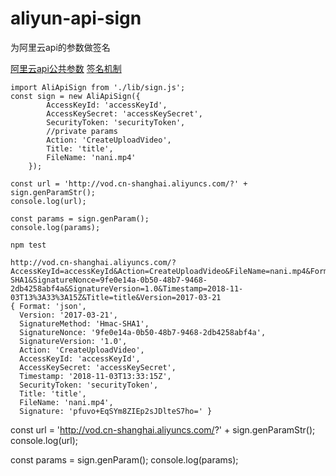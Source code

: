 # aliyun-api-sign
为阿里云api的参数做签名

[阿里云api公共参数](https://help.aliyun.com/document_detail/44432.html?spm=a2c4g.11186623.2.23.519e794eayGWYj)
[签名机制](https://help.aliyun.com/document_detail/44434.html?spm=a2c4g.11186623.2.13.20974bd3lM27eI)

```
import AliApiSign from './lib/sign.js';
const sign = new AliApiSign({
        AccessKeyId: 'accessKeyId',
        AccessKeySecret: 'accessKeySecret',
        SecurityToken: 'securityToken',
        //private params
        Action: 'CreateUploadVideo',
        Title: 'title', 
        FileName: 'nani.mp4'
    });

const url = 'http://vod.cn-shanghai.aliyuncs.com/?' + sign.genParamStr();
console.log(url);

const params = sign.genParam();
console.log(params);
```

```
npm test
```

```
http://vod.cn-shanghai.aliyuncs.com/?AccessKeyId=accessKeyId&Action=CreateUploadVideo&FileName=nani.mp4&Format=json&SecurityToken=securityToken&Signature=wq%2Fbx76g%2FkWAiwumPOQNQNXBxCM%3D&SignatureMethod=Hmac-SHA1&SignatureNonce=9fe0e14a-0b50-48b7-9468-2db4258abf4a&SignatureVersion=1.0&Timestamp=2018-11-03T13%3A33%3A15Z&Title=title&Version=2017-03-21
{ Format: 'json',
  Version: '2017-03-21',
  SignatureMethod: 'Hmac-SHA1',
  SignatureNonce: '9fe0e14a-0b50-48b7-9468-2db4258abf4a',
  SignatureVersion: '1.0',
  Action: 'CreateUploadVideo',
  AccessKeyId: 'accessKeyId',
  AccessKeySecret: 'accessKeySecret',
  Timestamp: '2018-11-03T13:33:15Z',
  SecurityToken: 'securityToken',
  Title: 'title',
  FileName: 'nani.mp4',
  Signature: 'pfuvo+EqSYm8ZIEp2sJDlteS7ho=' }
```

const url = 'http://vod.cn-shanghai.aliyuncs.com/?' + sign.genParamStr();
console.log(url);

const params = sign.genParam();
console.log(params);
